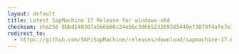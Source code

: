 ```yaml
---
layout: default
title: Latest SapMachine 17 Release for windows-x64
checksum: sha256 8bbd140307a566b86c24eb6c3d66523269385440ef3879f4afe7e348fd273285
redirect_to:
  - https://github.com/SAP/SapMachine/releases/download/sapmachine-17.0.8/sapmachine-jre-17.0.8_windows-x64_bin.zip
---
```

